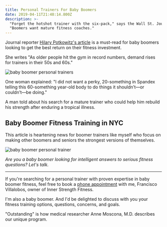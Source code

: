 ```yaml
---
title: Personal Trainers For Baby Boomers
date: 2019-04-11T21:48:14.800Z
description: >-
  "Forget the hotshot trainer with the six-pack," says the Wall St. Journal. 
  "Boomers want mature fitness coaches."
---
```

Journal reporter <a href="https://www.wsj.com/articles/forget-the-hotshot-trainer-with-the-six-pack-boomers-want-mature-fitness-coaches-11554557400" target="blank">Hilary Potkowitz's article</a> is a must-read for baby boomers looking to get the best return on their fitness investment. 

She writes "As older people hit the gym in record numbers, demand rises for trainers in their 50s and 60s."

![baby boomer personal trainers](/img/inner-strength-fitness-nyc.png "baby boomer personal trainers")

One woman explained: "I did not want a perky, 20-something in Spandex telling this 60-something year-old body to do things it shouldn’t—or couldn’t—be doing."

A man told about his search for a mature trainer who could help him rebuild his strength after enduring a tropical illness.

## Baby Boomer Fitness Training in NYC

This article is heartening news for boomer trainers like myself who focus on making other boomers and seniors the strongest versions of themselves.

![baby boomer personal trainer](/img/francisco-villalobos-nyc.webp "baby boomer personal trainer")

_Are you a baby boomer looking for intelligent answers to serious fitness questions? Let's talk._ <hr>

If you're searching for a personal trainer with proven expertise in baby boomer fitness, feel free to book a <a href="https://calendly.com/isfny/15min" target="blank">phone appointment</a> with me, Francisco Villalobos, owner of Inner Strength Fitness.

I'm also a baby boomer. And I'd be delighted to discuss with you your fitness training options, questions, concerns, and goals.

"Outstanding" is how medical researcher Anne Moscona, M.D. describes our unique program.
